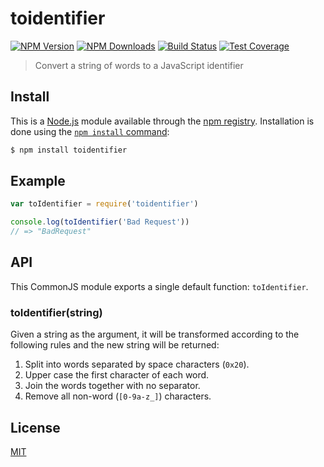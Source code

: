 # toidentifier

[![NPM Version](https://img.shields.io/npm/v/toidentifier.svg)](https://npmjs.org/package/toidentifier) [![NPM Downloads](https://img.shields.io/npm/dm/toidentifier.svg)](https://npmjs.org/package/toidentifier) [![Build Status](https://img.shields.io/github/workflow/status/component/toidentifier/ci/master?label=ci)](https://github.com/component/toidentifier?query=workflow%3Aci) [![Test Coverage](https://img.shields.io/codecov/c/github/component/toidentifier.svg)](https://codecov.io/gh/component/toidentifier)

> Convert a string of words to a JavaScript identifier

## Install

This is a [Node.js](https://nodejs.org/en/) module available through the [npm registry](https://www.npmjs.com/). Installation is done using the [`npm install` command](https://docs.npmjs.com/getting-started/installing-npm-packages-locally):

```bash
$ npm install toidentifier
```

## Example

```js
var toIdentifier = require('toidentifier')

console.log(toIdentifier('Bad Request'))
// => "BadRequest"
```

## API

This CommonJS module exports a single default function: `toIdentifier`.

### toIdentifier(string)

Given a string as the argument, it will be transformed according to the following rules and the new string will be returned:

1. Split into words separated by space characters (`0x20`).
2. Upper case the first character of each word.
3. Join the words together with no separator.
4. Remove all non-word (`[0-9a-z_]`) characters.

## License

[MIT](../../../../backend/node\_modules/toidentifier/LICENSE/)

##
